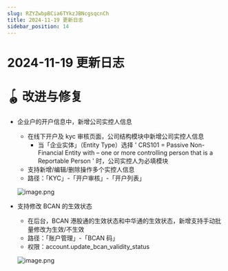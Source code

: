 ```yaml
---
slug: RZYZwbpBCia6TYkzJBNcgsqcnCh
title: 2024-11-19 更新日志
sidebar_position: 14
---
```



# 2024-11-19 更新日志


# 🪀 改进与修复

- 企业户的开户信息中，新增公司实控人信息
    - 在线下开户及 kyc 审核页面，公司结构模块中新增公司实控人信息
        - 当「企业实体」（Entity Type）选择 ' CRS101 = Passive Non-Financial Entity with – one or more controlling person that is a Reportable Person ' 时，公司实控人为必填模块
    - 支持新增/编辑/删除操作多个实控人信息
    - 路径：「KYC」-「开户审核」-「开户列表」

    ![image.png](/assets/193233642942c5f65aef6804199ad576.png)

- 支持修改 BCAN 的生效状态
    - 在后台，BCAN 港股通的生效状态和中华通的生效状态，新增支持手动批量修改为生效/不生效
    - 路径：「账户管理」-「BCAN 码」
    - 权限：account.update_bcan_validity_status

    ![image.png](/assets/c269001f268b760f4a764d0d646cc3fc.png)

